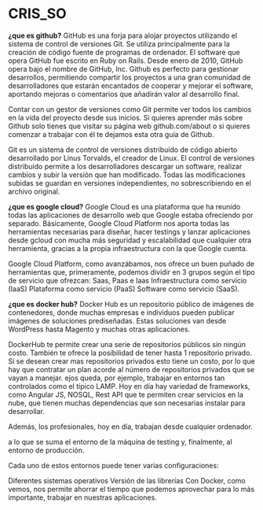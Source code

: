 # CRIS_SO
**¿que es github?**
GitHub es una forja para alojar proyectos utilizando el sistema de control de versiones Git. Se utiliza principalmente para la creación de código fuente de programas de ordenador. El software que opera GitHub fue escrito en Ruby on Rails. Desde enero de 2010, GitHub opera bajo el nombre de GitHub, Inc.
Github es perfecto para gestionar desarrollos, permitiendo compartir los proyectos a una gran comunidad de desarrolladores que estarán encantados de cooperar y mejorar el software, aportando mejoras o comentarios que añadirán valor al desarrollo final.

Contar con un gestor de versiones como Git permite ver todos los cambios en la vida del proyecto desde sus inicios.
Si quieres aprender más sobre Github solo tienes que visitar su página web github.com/about o si quieres comenzar a trabajar con él te dejamos esta otra guía de Github.

Git es un sistema de control de versiones distribuido de código abierto desarrollado por Linus Torvalds, el creador de Linux.
El control de versiones distribuido permite a los desarrolladores descargar un software, realizar cambios y subir la versión que han modificado. Todas las modificaciones subidas se guardan en versiones independientes, no sobrescribiendo en el archivo original.


**¿que es google cloud?**
Google Cloud es una plataforma que ha reunido todas las aplicaciones de desarrollo web que Google estaba ofreciendo por separado. 
Básicamente, Google Cloud Platform nos aporta todas las herramientas necesarias para diseñar, hacer testings y lanzar aplicaciones desde gcloud con mucha más seguridad y escalabilidad que cualquier otra herramienta, gracias a la propia infraestructura con la que Google cuenta.

Google Cloud Platform, como avanzábamos, nos ofrece un buen puñado de herramientas que, primeramente, podemos dividir en 3 grupos según el tipo de servicio que ofrezcan: Saas, Paas e Iaas
Infraestructura como servicio (IaaS)
Plataforma como servicio (PaaS)
Software como servicio (SaaS).


**¿que es docker hub?**
Docker Hub es un repositorio público de imágenes de contenedores, donde muchas empresas e individuos pueden publicar imágenes de soluciones prediseñadas. Estas soluciones van desde WordPress hasta Magento y muchas otras aplicaciones.

DockerHub te permite crear una serie de repositorios públicos sin ningún costo. También te ofrece la posibilidad de tener hasta 1 repositorio privado. Si se desean crear mas repositorios privados esto tiene un costo, por lo que hay que contratar un plan acorde al número de repositorios privados que se vayan a manejar.
ejos queda, por ejemplo, trabajar en entornos tan controlados como el típico LAMP. Hoy en día hay variedad de frameworks, como Angular JS, NOSQL, Rest API que te permiten crear servicios en la nube, que tienen muchas dependencias que son necesarias instalar para desarrollar.

Además, los profesionales, hoy en día, trabajan desde cualquier ordenador.

a lo que se suma el entorno de la máquina de testing y, finalmente, al entorno de producción.

Cada uno de estos entornos puede tener varias configuraciones:

Diferentes sistemas operativos
Versión de las librerías
Con Docker, como vemos, nos permite ahorrar el tiempo que podemos aprovechar para lo más importante, trabajar en nuestras aplicaciones.


